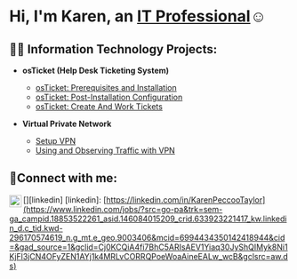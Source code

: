 <h1>Hi, I'm Karen, an <a href="https://linkedin.com/in/Karen Peccoo Taylor">IT Professional</a>☺</h1>

<h2>👨‍💻 Information Technology Projects:</h2>

- <b>osTicket (Help Desk Ticketing System)</b>
  - [osTicket: Prerequisites and Installation](https://github.com/Gabbykar/osticket-prereqs)
  - [osTicket: Post-Installation Configuration](https://github.com/Gabbykar/post-install-config)
  - [osTicket: Create And Work Tickets](https://github.com/Gabbykar/osticket-creating-and-work-tickets)

- <b>Virtual Private Network</b>
  - [Setup VPN](https://github.com/Gabbykar/setup-vpn)
  - [Using and Observing Traffic with VPN](https://github.com/Gabbykar/using-and-observing-traffic-with-vpn)    


<h2>🤳Connect with me:</h2>

[<img align="left" alt="Karen | LinkedIn" width="22px" src="https://cdn.jsdelivr.net/npm/simple-icons@v3/icons/linkedin.svg" />][linkedin]
[linkedin]: [https://linkedin.com/in/KarenPeccooTaylor](https://www.linkedin.com/jobs/?src=go-pa&trk=sem-ga_campid.18853522261_asid.146084015209_crid.633923221417_kw.linkedin_d.c_tid.kwd-296170574619_n.g_mt.e_geo.9003406&mcid=6994434350142418944&cid=&gad_source=1&gclid=Cj0KCQiA4fi7BhC5ARIsAEV1Yiaq30JyShQIMyk8Ni1KjFl3jCN4OFyZEN1AYj1k4MRLvCORRQPoeWoaAineEALw_wcB&gclsrc=aw.ds)
